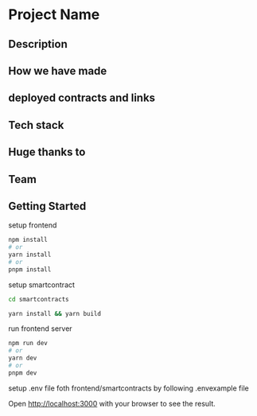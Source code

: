 # Project Name
## Description
## How we have made
## deployed contracts and links
## Tech stack
## Huge thanks to
## Team
## Getting Started
setup frontend
```bash
npm install
# or
yarn install
# or
pnpm install
```
setup smartcontract
```bash
cd smartcontracts

yarn install && yarn build
```
run frontend server
```bash
npm run dev
# or
yarn dev
# or
pnpm dev
```
setup .env file foth frontend/smartcontracts by following .envexample file

Open [http://localhost:3000](http://localhost:3000) with your browser to see the result.
